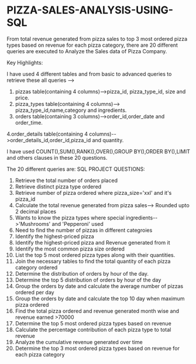 # PIZZA-SALES-ANALYSIS-USING-SQL

From total revenue generated from pizza sales to top 3 most ordered pizza types based on revenue for each pizza category, there are 20 different queries are executed to Analyze the Sales data of Pizza Company. 

Key Highlights:

I have used 4 different tables and from basic to advanced queries to retrieve these all queries -->

1. pizzas table(containing 4 columns)-->pizza_id, pizza_type_id, size and price.
2. pizza_types table(containing 4 columns)--> pizza_type_id,name,category and ingredients.
3. orders table(containing 3 columns)-->order_id,order_date and order_time.
   
4.order_details table(containing 4 columns)-->order_details_id,order_id,pizza_id and quantity.

I have used COUNT(),SUM(),RANK(),OVER(),GROUP BY(),ORDER BY(),LIMIT and others clauses in these 20 questions. 

The 20 different queries are:
SQL PROJECT QUESTIONS:
1.	Retrieve the total number of orders placed
2.	Retrieve distinct pizza type ordered
3.	Retrieve number of pizza ordered where pizza_size='xxl' and it's pizza_id
4.	Calculate the total revenue generated from pizza sales--> Rounded upto 2 decimal places
5.	Wants to know the pizza types where special ingredients-->'Mushrooms' and 'Pepperoni' used
6.	Need to find the number of pizzas in different categroies
7.	Identify the highest-priced pizza
8.	Identify the highest-priced pizza and Revenue generated from it
9.	Identify the most common pizza size ordered
10.	List the top 5 most ordered pizza types along with their quantities.
11.	Join the necessary tables to find the total quantity of each pizza category ordered
12.	Determine the distribution of orders by hour of the day.
13.	Determine the top 5 distribution of orders by hour of the day
14.	Group the orders by date and calculate the average number of pizzas ordered per day
15.	Group the orders by date and calculate the top 10 day when maximum pizza ordered
16.	Find the total pizza ordered and revenue generated month wise and revenue earned >70000
17.	Determine the top 5 most ordered pizza types based on revenue
18.	Calculate the percentage contribution of each pizza type to total revenue
19.	Analyze the cumulative revenue generated over time
20.	Determine the top 3 most ordered pizza types based on revenue for each pizza category
